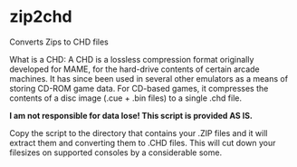 # zip2chd
Converts Zips to CHD files

What is a CHD:
A CHD is a lossless compression format originally developed for MAME, for the hard-drive contents of certain arcade machines. It has since been used in several other emulators as a means of storing CD-ROM game data. For CD-based games, it compresses the contents of a disc image (.cue + .bin files) to a single .chd file.

**I am not responsible for data lose! This script is provided AS IS.**

Copy the script to the directory that contains your .ZIP files and it will extract them and converting them to .CHD files. 
This will cut down your filesizes on supported consoles by a considerable some.

